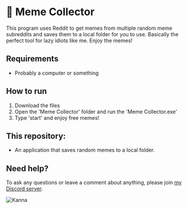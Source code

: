 # 🧲 Meme Collector
This program uses Reddit to get memes from multiple random meme subreddits and saves them to a local folder for you to use. Basically the perfect tool for lazy idiots like me. Enjoy the memes! 


## Requirements
* Probably a computer or something

##  How to run
1. Download the files
2. Open the 'Meme Collector' folder and run the 'Meme Collector.exe'
3. Type 'start' and enjoy free memes! 

##  This repository:  
* An application that saves random memes to a local folder.

## Need help?  
To ask any questions or leave a comment about anything, please join [my Discord server](https://discord.gg/TtR32WT).  

![Kanna](https://i.pinimg.com/originals/00/1c/9a/001c9a146ce0384c0e3114674051fefb.gif)
